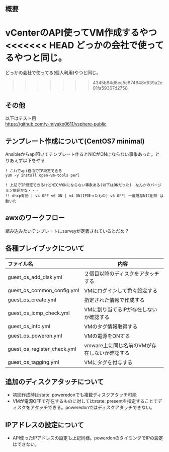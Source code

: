 ## 概要
vCenterのAPI使ってVM作成するやつ  
<<<<<<< HEAD
どっかの会社で使ってるやつと同じ。 
=======
どっかの会社で使ってる(個人利用)やつと同じ。
>>>>>>> 4345b84d8ec5c874648d639a2e01fa59367d2758

## その他
以下はテスト用  
https://github.com/y-miyako0611/vsphere-public

## テンプレート作成について(CentOS7 minimal)
Ansibleからapi叩いてテンプレート作るとNICがONにならない事象あった。とりあえず以下をやる
```
! これでapi経由でIP設定できる
yum -y install open-vm-tools perl

! 上記でIP設定できるけどNICがONにならない事象ある(以下はOKだった)　なんかのバージョン依存かな・・・
!! dhcp有効 | v4 OFF v6 ON | v4 ON(IP降ったもの) v6 OFF| 一度既存NIC削除 は動いた 

```

## awxのワークフロー
組み込みたいテンプレートにsurveyが定義されているとだめ？


## 各種プレイブックについて

| ファイル名| 内容|
| :----| ----|
|guest_os_add_disk.yml|２個目以降のディスクをアタッチする|
|guest_os_common_config.yml|VMにログインして色々設定する|
|guest_os_create.yml|指定された情報で作成する|
|guest_os_icmp_check.yml|VMに割り当てるIPが存在しないか確認する|
|guest_os_info.yml|VMのタグ情報取得する|
|guest_os_poweron.yml|VMの電源をONする|
|guest_os_register_check.yml|vmware上に同じ名前のVMが存在しないか確認する|
|guest_os_tagging.yml|VMにタグを付与する|

## 追加のディスクアタッチについて

- 初回作成時はstate: poweredonでも複数ディスクアタッチ可能
- VMが電源OFFで存在するものに対してはstate: presentを指定することでディスクをアタッチできる。poweredonではディスクアタッチできない。

## IPアドレスの設定について
- API使ったIPアドレスの設定も上記同様。powerdonのタイミングでIPの設定はできない。
